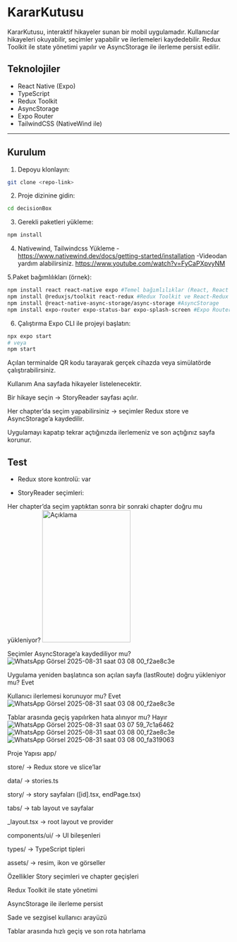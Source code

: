 # KararKutusu

KararKutusu, interaktif hikayeler sunan bir mobil uygulamadır. Kullanıcılar hikayeleri okuyabilir, seçimler yapabilir ve ilerlemeleri kaydedebilir. Redux Toolkit ile state yönetimi yapılır ve AsyncStorage ile ilerleme persist edilir.

## Teknolojiler

- React Native (Expo)  
- TypeScript  
- Redux Toolkit  
- AsyncStorage  
- Expo Router  
- TailwindCSS (NativeWind ile)  

---

## Kurulum

1. Depoyu klonlayın:
```bash
git clone <repo-link>
```

2. Proje dizinine gidin:
```bash
cd decisionBox
```

3. Gerekli paketleri yükleme:
```bash
npm install
```
4. Nativewind, Tailwindcss Yükleme
-https://www.nativewind.dev/docs/getting-started/installation
-Videodan yardım alabilirsiniz.
https://www.youtube.com/watch?v=FyCaPXpvyNM

5.Paket bağımlılıkları (örnek):
```bash
npm install react react-native expo #Temel bağımlılıklar (React, React Native, Expo)
npm install @reduxjs/toolkit react-redux #Redux Toolkit ve React-Redux
npm install @react-native-async-storage/async-storage #AsyncStorage
npm install expo-router expo-status-bar expo-splash-screen #Expo Router ve diğer Expo modülleri
```

6. Çalıştırma
Expo CLI ile projeyi başlatın:
```bash
npx expo start
# veya
npm start
```
Açılan terminalde QR kodu tarayarak gerçek cihazda veya simülatörde çalıştırabilirsiniz.

Kullanım
Ana sayfada hikayeler listelenecektir.

Bir hikaye seçin → StoryReader sayfası açılır.

Her chapter’da seçim yapabilirsiniz → seçimler Redux store ve AsyncStorage’a kaydedilir.

Uygulamayı kapatıp tekrar açtığınızda ilerlemeniz ve son açtığınız sayfa korunur.

Test
---
- Redux store kontrolü:
var

- StoryReader seçimleri:

Her chapter’da seçim yaptıktan sonra bir sonraki chapter doğru mu yükleniyor?
<img src="https://github.com/user-attachments/assets/8649e7ef-6fa9-451c-9f2a-726303636ae6" alt="Açıklama" width="200" height="300">


Seçimler AsyncStorage’a kaydediliyor mu?
 ![WhatsApp Görsel 2025-08-31 saat 03 08 00_f2ae8c3e](https://github.com/user-attachments/assets/62b9211f-a33f-4e07-9644-2c78bdb51d40)

Uygulama yeniden başlatınca son açılan sayfa (lastRoute) doğru yükleniyor mu?
 Evet

Kullanıcı ilerlemesi korunuyor mu?
Evet
![WhatsApp Görsel 2025-08-31 saat 03 08 00_f2ae8c3e](https://github.com/user-attachments/assets/5ea3cab9-36b4-40c4-b880-40323a2887c6)


Tablar arasında geçiş yapılırken hata alınıyor mu?
 Hayır
![WhatsApp Görsel 2025-08-31 saat 03 07 59_7c1a6462](https://github.com/user-attachments/assets/ece88acf-734d-4193-ba5b-4108327f97a1)
![WhatsApp Görsel 2025-08-31 saat 03 08 00_f2ae8c3e](https://github.com/user-attachments/assets/a1e20ff0-3deb-420c-bfd3-ed660655a654)
![WhatsApp Görsel 2025-08-31 saat 03 08 00_fa319063](https://github.com/user-attachments/assets/a463269e-b193-4dcd-9fb1-c84cc53a381a)

Proje Yapısı
app/

store/ → Redux store ve slice’lar

data/ → stories.ts

story/ → story sayfaları ([id].tsx, endPage.tsx)

tabs/ → tab layout ve sayfalar

_layout.tsx → root layout ve provider

components/ui/ → UI bileşenleri

types/ → TypeScript tipleri

assets/ → resim, ikon ve görseller

Özellikler
Story seçimleri ve chapter geçişleri

Redux Toolkit ile state yönetimi

AsyncStorage ile ilerleme persist

Sade ve sezgisel kullanıcı arayüzü

Tablar arasında hızlı geçiş ve son rota hatırlama
